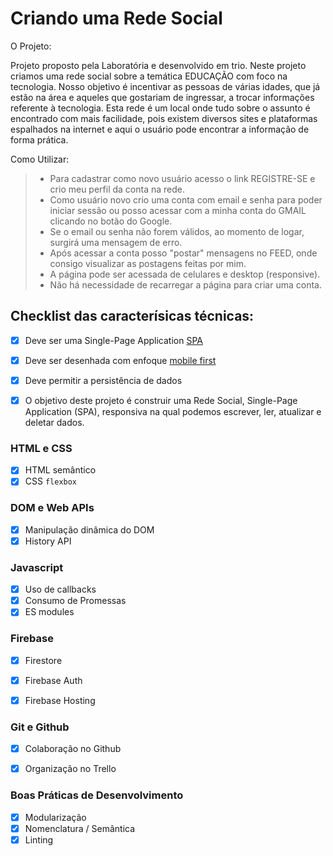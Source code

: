 # Criando uma Rede Social

O Projeto:

Projeto proposto pela Laboratória e desenvolvido em trio.
Neste projeto criamos uma rede social sobre a temática EDUCAÇÃO com foco na tecnologia. Nosso objetivo é incentivar as pessoas de várias idades, que já estão na área e aqueles que gostariam de ingressar, a trocar informações referente à tecnologia.
Esta rede é um local onde tudo sobre o assunto é encontrado com mais facilidade, pois existem diversos sites e plataformas espalhados na internet e aqui o usuário pode encontrar a informação de forma prática.


Como Utilizar:

> - Para cadastrar como novo usuário acesso o link REGISTRE-SE e crio meu perfil da conta na rede.
> - Como usuário novo crio uma conta com email e senha para poder iniciar sessão ou posso acessar com a minha conta do GMAIL clicando no botão do Google.    
> - Se o email ou senha não forem válidos, ao momento de logar, surgirá uma mensagem de erro.
> - Após acessar a conta posso "postar" mensagens no FEED, onde consigo visualizar as postagens feitas por mim.  
> - A página pode ser acessada de celulares e desktop (responsive).
>- Não há necessidade de recarregar a página para criar uma conta.

## Checklist das caracterísicas técnicas:

- [X] Deve ser uma Single-Page Application [SPA](https://dzone.com/articles/how-single-page-web-applications-actually-work)
- [X] Deve ser desenhada com enfoque [mobile first](https://darwindigital.com/mobile-first-versus-responsive-web-design/)
- [X] Deve permitir a persistência de dados
- [X] O objetivo deste projeto é construir uma Rede Social, Single-Page Application (SPA), responsiva na qual podemos escrever, ler, atualizar e deletar dados.


### HTML e CSS
- [X] HTML semântico
- [X] CSS `flexbox`

### DOM e Web APIs
- [X] Manipulação dinâmica do DOM
- [X] History API

### Javascript
- [X] Uso de callbacks
- [X] Consumo de Promessas
- [X] ES modules

### Firebase
- [X] Firestore
- [X] Firebase Auth
- [X] Firebase Hosting


### Git e Github
- [X] Colaboração no Github
- [X] Organização no Trello


### Boas Práticas de Desenvolvimento
- [X] Modularização
- [X] Nomenclatura / Semântica
- [X] Linting
